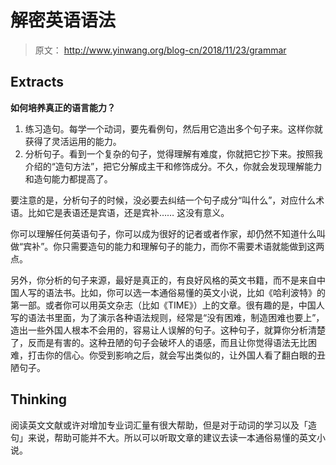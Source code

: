 # 解密英语语法

> 原文： http://www.yinwang.org/blog-cn/2018/11/23/grammar

## Extracts

**如何培养真正的语言能力？**

1. 练习造句。每学一个动词，要先看例句，然后用它造出多个句子来。这样你就获得了灵活运用的能力。
2. 分析句子。看到一个复杂的句子，觉得理解有难度，你就把它抄下来。按照我介绍的“造句方法”，把它分解成主干和修饰成分。不久，你就会发现理解能力和造句能力都提高了。

要注意的是，分析句子的时候，没必要去纠结一个句子成分“叫什么”，对应什么术语。比如它是表语还是宾语，还是宾补…… 这没有意义。

你可以理解任何英语句子，你可以成为很好的记者或者作家，却仍然不知道什么叫做“宾补”。你只需要造句的能力和理解句子的能力，而你不需要术语就能做到这两点。

另外，你分析的句子来源，最好是真正的，有良好风格的英文书籍，而不是来自中国人写的语法书。比如，你可以选一本通俗易懂的英文小说，比如《哈利波特》的第一部。或者你可以用英文杂志（比如《TIME》）上的文章。很有趣的是，中国人写的语法书里面，为了演示各种语法规则，经常是“没有困难，制造困难也要上”，造出一些外国人根本不会用的，容易让人误解的句子。这种句子，就算你分析清楚了，反而是有害的。这种丑陋的句子会破坏人的语感，而且让你觉得语法无比困难，打击你的信心。你受到影响之后，就会写出类似的，让外国人看了翻白眼的丑陋句子。 

## Thinking

阅读英文文献或许对增加专业词汇量有很大帮助，但是对于动词的学习以及「造句」来说，帮助可能并不大。所以可以听取文章的建议去读一本通俗易懂的英文小说。